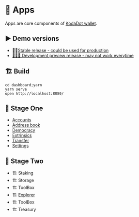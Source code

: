 # 📱 Apps

Apps are core components of [KodaDot wallet](https://twitter.com/KodaDot).

## ▶️ Demo versions
* 👩‍✈️[Stable release - could be used for production](https://vue-polkadot.netlify.com)
* [🚧👷‍♀️ Development preview release - may not work everytime](https://dev-vue-polkadot.netlify.com/)

## 🏗 Build

```shell
cd dashboard;yarn
yarn serve
open http://localhost:8080/
```

## 🏦 Stage One
* [Accounts](https://vue-polkadot.netlify.com/#/accounts)
* [Address book](https://vue-polkadot.netlify.com/#/addressbook)
* [Democracy](https://vue-polkadot.netlify.com/#/democracy)
* [Extrinsics](https://vue-polkadot.netlify.com/#/extrinsics)
* [Transfer](https://vue-polkadot.netlify.com/#/transfer)
* [Settings](https://vue-polkadot.netlify.com/#/settings)

## 🏯 Stage Two
* 🏗 Staking 
* 🏗 Storage 
* 🏗 ToolBox 
* 🏗 [Explorer](https://vue-polkadot.netlify.com/#/explorer)
* 🏗 ToolBox 
* 🏗 Treasury 
